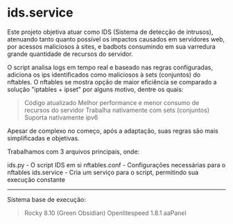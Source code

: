# ids.service

Este projeto objetiva atuar como IDS (Sistema de detecção de intrusos), atenuando tanto quanto possível os impactos causados em servidores web,
por acessos maliciosos à sites, e badbots consumindo em sua varredura grande quantidade de recursos do servidor.

O script analisa logs em tempo real e baseado nas regras configuradas, adiciona os ips identificados como maliciosos à sets (conjuntos) do nftables.
O nftables se mostra opção de maior eficiência se comparado a solução "iptables + ipset" por alguns motivo, dentre os quais:
> Código atualizado
> Melhor performance e menor consumo de recursos do servidor
> Trabalha nativamente com sets (conjuntos)
> Suporta nativamente ipv6

Apesar de complexo no começo, após a adaptação, suas regras são mais simplificadas e objetivas.

Trabalhamos com 3 arquivos principais, onde:

ids.py - O script IDS em si
nftables.conf - Configurações necessárias para o nftables
ids.service - Cria um serviço para o script, permitindo sua execução constante

---
Sistema base de execução:
> Rocky 8.10 (Green Obsidian)
> Openlitespeed 1.8.1
> aaPanel
